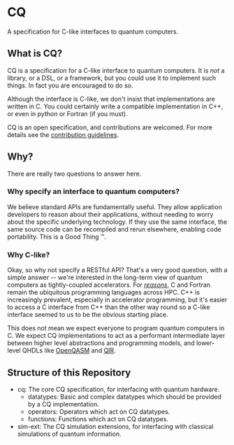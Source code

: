 # CQ

A specification for C-like interfaces to quantum computers.

## What is CQ?

CQ is a specification for a C-like interface to quantum computers. It is _not_ a library, or a DSL, or a framework, but you could use it to implement such things. In fact you are encouraged to do so. 

Although the interface is C-like, we don't insist that implementations are written in C. You could certainly write a compatible implementation in C++, or even in python or Fortran (if you must).

CQ is an open specification, and contributions are welcomed. For more details see the [contribution guidelines](CONTRIBUTING.md).

## Why?

There are really two questions to answer here.

### Why specify an interface to quantum computers?

We believe standard APIs are fundamentally useful. They allow application developers to reason about their applications, without needing to worry about the specific underlying technology. If they use the same interface, the same source code can be recompiled and rerun elsewhere, enabling code portability. This is a Good Thing :tm:.

### Why C-like?

Okay, so why not specify a RESTful API? That's a very good question, with a simple answer -- we're interested in the long-term view of quantum computers as tightly-coupled accelerators. For _[reasons](https://www.mpi-forum.org/)_, C and Fortran remain the ubiquitous programming languages across HPC. C++ is increasingly prevalent, especially in accelerator programming, but it's easier to access a C interface from C++ than the other way round so a C-like interface seemed to us to be the obvious starting place.

This does not mean we expect everyone to program quantum computers in C. We expect CQ implementations to act as a performant intermediate layer between higher level abstractions and programming models, and lower-level QHDLs like [OpenQASM](https://openqasm.com/) and [QIR](https://www.qir-alliance.org/).

## Structure of this Repository

- cq: The core CQ specification, for interfacing with quantum hardware.
  - datatypes: Basic and complex datatypes which should be provided by a CQ implementation.
  - operators: Operators which act on CQ datatypes.
  - functions: Functions which act on CQ datatypes.
- sim-ext: The CQ simulation extensions, for interfacing with classical simulations of quantum information.